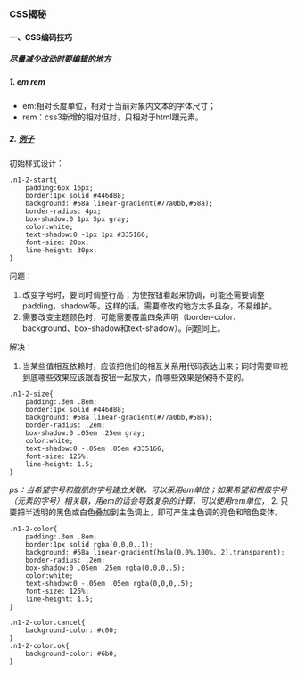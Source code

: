 ### CSS揭秘

#### 一、CSS编码技巧
##### 尽量减少改动时要编辑的地方
##### 1. em rem
- em:相对长度单位，相对于当前对象内文本的字体尺寸；
- rem：css3新增的相对但对，只相对于html跟元素。

##### 2. [例子](../../demo/CSS_SECRETS/index.html#n1-2)
初始样式设计：
```
.n1-2-start{
    padding:6px 16px;
    border:1px solid #446d88;
    background: #58a linear-gradient(#77a0bb,#58a);
    border-radius: 4px;
    box-shadow:0 1px 5px gray;
    color:white;
    text-shadow:0 -1px 1px #335166;
    font-size: 20px;
    line-height: 30px;
}
```

问题：
1. 改变字号时，要同时调整行高；为使按钮看起来协调，可能还需要调整padding，shadow等。这样的话，需要修改的地方太多且杂，不易维护。
2. 需要改变主题颜色时，可能需要覆盖四条声明（border-color、background、box-shadow和text-shadow）。问题同上。

解决：
1. 当某些值相互依赖时，应该把他们的相互关系用代码表达出来；同时需要审视到底哪些效果应该跟着按钮一起放大，而哪些效果是保持不变的。
```
.n1-2-size{
    padding:.3em .8em;
    border:1px solid #446d88;
    background: #58a linear-gradient(#77a0bb,#58a);
    border-radius: .2em;
    box-shadow:0 .05em .25em gray;
    color:white;
    text-shadow:0 -.05em .05em #335166;
    font-size: 125%;
    line-height: 1.5;
}
```
*ps：当希望字号和腹肌的字号建立关联，可以采用em单位；如果希望和根级字号（<html>元素的字号）相关联，用em的话会导致复杂的计算，可以使用rem单位，*
2. 只要把半透明的黑色或白色叠加到主色调上，即可产生主色调的亮色和暗色变体。
```
.n1-2-color{
    padding:.3em .8em;
    border:1px solid rgba(0,0,0,.1);
    background: #58a linear-gradient(hsla(0,0%,100%,.2),transparent);
    border-radius: .2em;
    box-shadow:0 .05em .25em rgba(0,0,0,.5);
    color:white;
    text-shadow:0 -.05em .05em rgba(0,0,0,.5);
    font-size: 125%;
    line-height: 1.5;
}

.n1-2-color.cancel{
    background-color: #c00;
}
.n1-2-color.ok{
    background-color: #6b0;
}
```

